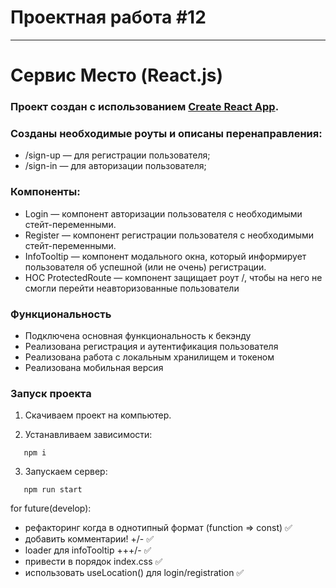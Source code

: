 # Проектная работа #12
___
# Сервис Место (React.js)

### Проект создан с использованием [Create React App](https://github.com/facebook/create-react-app).

### Созданы необходимые роуты и описаны перенаправления:
- /sign-up — для регистрации пользователя;
- /sign-in — для авторизации пользователя;

### Компоненты:
- Login — компонент авторизации пользователя с необходимыми стейт-переменными.
- Register — компонент регистрации пользователя с необходимыми стейт-переменными.
- InfoTooltip — компонент модального окна, который информирует пользователя об успешной (или не очень) регистрации.
- HOC ProtectedRoute — компонент защищает роут /, чтобы на него не смогли перейти неавторизованные пользователи

### Функциональность
- Подключена основная функциональность к бекэнду
- Реализована регистрация и аутентификация пользователя
- Реализована работа с локальным хранилищем и токеном
- Реализована мобильная версия

### Запуск проекта

1. Скачиваем проект на компьютер.

2. Устанавливаем зависимости:

```console
   npm i
```

3. Запускаем сервер:

```console
   npm run start
```

for future(develop):
- рефакторинг когда в однотипный формат (function => const) ✅
- добавить комментарии! +/- ✅
- loader для infoTooltip +++/- ✅
- привести в порядок index.css ✅
- использовать useLocation() для login/registration ✅